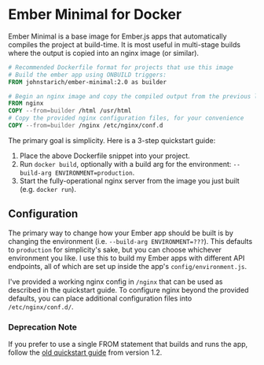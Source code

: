 # Ember Minimal for Docker

Ember Minimal is a base image for Ember.js apps that automatically compiles the project at build-time. It is most useful in multi-stage builds where the output is copied into an nginx image (or similar).

```dockerfile
# Recommended Dockerfile format for projects that use this image
# Build the ember app using ONBUILD triggers:
FROM johnstarich/ember-minimal:2.0 as builder

# Begin an nginx image and copy the compiled output from the previous layer
FROM nginx
COPY --from=builder /html /usr/html
# Copy the provided nginx configuration files, for your convenience
COPY --from=builder /nginx /etc/nginx/conf.d
```

The primary goal is simplicity. Here is a 3-step quickstart guide:

1. Place the above Dockerfile snippet into your project.
2. Run `docker build`, optionally with a build arg for the environment: `--build-arg ENVIRONMENT=production`.
3. Start the fully-operational nginx server from the image you just built (e.g. `docker run`).

## Configuration

The primary way to change how your Ember app should be built is by changing the environment (i.e. `--build-arg ENVIRONMENT=???`). This defaults to `production` for simplicity's sake, but you can choose whichever environment you like. I use this to build my Ember apps with different API endpoints, all of which are set up inside the app's `config/environment.js`.

I've provided a working nginx config in `/nginx` that can be used as described in the quickstart guide. To configure nginx beyond the provided defaults, you can place additional configuration files into `/etc/nginx/conf.d/`.

### Deprecation Note

If you prefer to use a single FROM statement that builds and runs the app, follow the [old quickstart guide][] from version 1.2.

[old quickstart guide]: https://github.com/JohnStarich/docker-ember-minimal/blob/1.2/README.md

